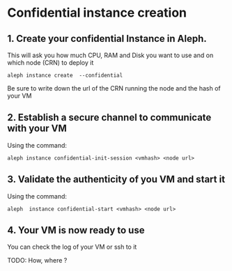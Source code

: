 # Confidential instance creation

## 1. Create your confidential Instance in Aleph.

This will ask you how much CPU, RAM and Disk you want to use and on which node (CRN) to deploy it

`aleph instance create  --confidential`

Be sure to write down the url of the CRN running the node and the hash of your VM 


## 2. Establish a secure channel to communicate with your VM

Using the command:
```shell
aleph instance confidential-init-session <vmhash> <node url>
``` 

## 3. Validate the authenticity of you VM and start it

Using the command:

```shell
aleph  instance confidential-start <vmhash> <node url>
``` 

## 4. Your VM is now ready to use

You can check the log of your VM or ssh to it 

TODO: How, where ?
